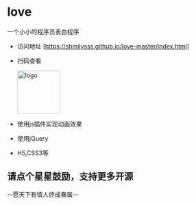 # love
一个小小的程序员表白程序
- 访问地址 [https://shmilysss.github.io/love-master/index.html]

- 扫码查看
	
	<img alt="logo" src="https://github.com/gudanya123/love/blob/master/myLove.png" width="100" max-width="100%">
	
	
- 使用js插件实现动画效果
- 使用jQuery
- H5,CSS3等


## 请点个星星鼓励，支持更多开源

--愿天下有情人终成眷属--

